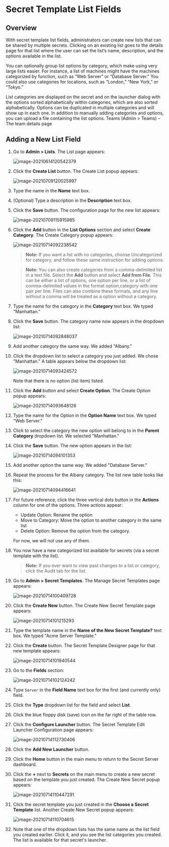 [title]: # "Secret Template List Fields"
[tags]: # "template, template fields, template field settings,secret list fields"
[priority]: # "1000"

# Secret Template List Fields

## Overview

With secret template list fields, administrators can create new lists that can be shared by multiple secrets. Clicking on an existing list goes to the details page for that list where the user can set the list’s name,
description, and the options available in the list. 

You can optionally group list options by category, which make using very large lists easier. For instance, a list of machines might have the machines categorized by function, such as “Web Server” or “Database Server.” You could also use categories for locations, such as “London,” “New York,” or “Tokyo.” 

List categories are displayed on the secret and on the launcher dialog with the options sorted alphabetically within categories, which are also sorted alphabetically. Options
can be duplicated in multiple categories and will show up in each one. In addition to manually adding categories and options, you can upload a file containing the list options. 
Teams (Admin > Teams) – The team details page

## Adding a New List Field

1. Go to **Admin \> Lists**. The List page appears:

   ![image-20210614120542379](images/image-20210614120542379.png)

1. Click the **Create List** button. The Create List popup appears:

   ![image-20210709120025997](images/image-20210709120025997.png)

1. Type the name in the **Name** text box.

1. (Optional) Type a description in the **Description** text box.

1. Click the **Save** button. The configuration page for the new list appears:

   ![image-20210709115915985](images/image-20210709115915985.png)

1. Click the **Add** button in the **List Options** section and select **Create Category**. The Create Category popup appears:

   ![image-20210714092238542](images/image-20210714092238542.png)

   > **Note:** If you want a list with no categories, choose Uncategorized for category, and follow these same instruction for adding options.

   > **Note:** You can also create categories from a comma-delimited list in a text file. Select the **Add** button and select **Add from File**. This can be either a list of options, one option per line, or a list of comma-delimited values in the format option,category with one pair per line. Files can also combine these formats, and any line without a comma will be treated as a option without a category.

1. Type the name for the category in the **Category** text box. We typed "Manhattan."

1. Click the **Save** button. The category name now appears in the dropdown list:

   ![image-20210714092848037](images/image-20210714092848037.png)

1. Add another category the same way. We added "Albany."

1. Click the dropdown list to select a category you just added. We chose "Manhattan." A table appears below the dropdown list:

   ![image-20210714093424572](images/image-20210714093424572.png)

   Note that there is no option (list item) listed.

1. Click the **Add** button and select **Create Option**. The Create Option popup appears:

   ![image-20210714093648126](images/image-20210714093648126.png)

1. Type the name for the Option in the **Option Name** text box. We typed "Web Server."

1. Click to select the category the new option will belong to in the **Parent Category** dropdown list. We selected "Manhattan." 

1. Click the **Save** button. The new option appears in the list:

   ![image-20210714094101353](images/image-20210714094101353.png)

1. Add another option the same way. We added "Database Server."

1. Repeat the process for the Albany category. The list new table looks like this:

   ![image-20210714094416641](images/image-20210714094416641.png)

1. For future reference, click the three vertical dots button in the **Actions** column for one of the options. Three actions appear:

   - Update Option: Rename the option
   - Move to Category: Move the option to another category in the same list
   - Delete Option: Remove the option from the category.

    For now, we will not use any of them.

1. You now have a new categorized list available for secrets (via a secret template with the list).

   > **Note:** If you ever want to view past changes to a list or category, click the Audit tab for the list.

1. Go to **Admin \> Secret Templates**. The Manage Secret Templates page appears:

   ![image-20210714100409728](images/image-20210714100409728.png)

1. Click the **Create New** button. The Create New Secret Template page appears:

   ![image-20210714101215293](images/image-20210714101215293.png)

1. Type the template name in the **Name of the New Secret Template?** text box. We typed "Acme Server Template."

1. Click the **Create** button. The Secret Template Designer page for that new template appears:

   ![image-20210714101940544](images/image-20210714101940544.png)

1. Go to the **Fields** section:

   ![image-20210714102124242](images/image-20210714102124242.png)

1. Type `Server` in the **Field Name** text box for the first (and currently only) field.

1. Click the **Type** dropdown list for the field and select **List**.

1. Click the blue floppy disk (save) icon on the far right of the table row.

1. Click the **Configure Launcher** button. The Secret Template Edit Launcher Configuration page appears:

   ![image-20210714112730406](images/image-20210714112730406.png)

1. Click the **Add New Launcher** button.

1. Click the **Home** button in the main menu to return to the Secret Server dashboard.

1. Click the **+** next to **Secrets** on the main menu to create a new secret based on the template you just created. The Create New Secret popup appears:

   ![image-20210714110447291](images/image-20210714110447291.png)

1. Click the secret template you just created in the **Choose a Secret Template** list. Another Create New Secret popup appears:

   ![image-20210714110704615](images/image-20210714110704615.png)

1. Note that one of the dropdown lists has the same name as the list field you created earlier. Click it, and you see the list categories you created. The list is available for that secret's launcher.


